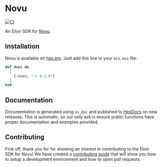 # Novu

[![CI](https://github.com/novuhq/elixir/actions/workflows/ci.yml/badge.svg)](https://github.com/novuhq/elixir/actions/workflows/ci.yml)

An Elixir SDK for [Novu](https://novu.co/).

## Installation

Novu is available on [hex.pm](https://hex.pm/packages/novu). Just add this line to your `mix.exs` file:

<!-- {x-release-please-start-version} -->
```elixir
def deps do
  [
    {:novu, "~> 0.2.0"}
  ]
end
```
<!-- {x-release-please-end} -->

## Documentation

Documentation is generated using `ex_doc` and published to [HexDocs](https://hexdocs.pm/novu/readme.html) on new releases. This is automatic, so our only ask is ensure public functions have proper documentation and examples provided.

## Contributing

First off, thank you for for showing an interest in contributing to the Elixir SDK for Novu! We have created a [contributing guide](./CONTRIBUTING.md) that will show you how to setup a development environment and how to open pull requests.
